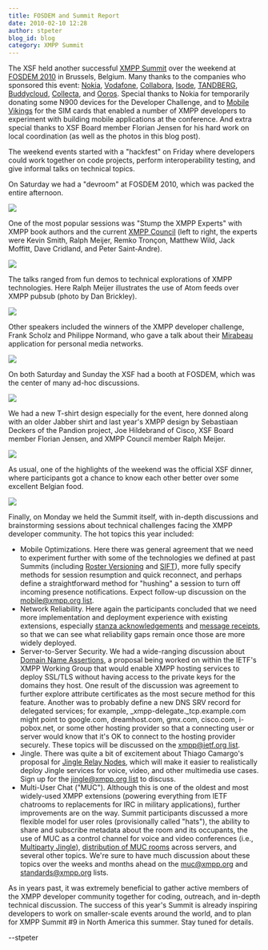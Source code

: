 ```yaml
---
title: FOSDEM and Summit Report
date: 2010-02-10 12:28
author: stpeter
blog_id: blog
category: XMPP Summit
---
```


The XSF held another successful [XMPP Summit](http://xmpp.org/summit/summit8.shtml) over the weekend at [FOSDEM 2010](http://fosdem.org/2010/) in Brussels, Belgium. Many thanks to the companies who sponsored this event: [Nokia](http://www.nokia.com/), [Vodafone](http://www.vodafone.com), [Collabora](http://collabora.co.uk/), [Isode](http://www.isode.com/), [TANDBERG](http://www.tandberg.com/), [Buddycloud](http://www.buddycloud.com/), [Collecta](http://collecta.com/), and [Ooros](http://www.ooros.com/). Special thanks to Nokia for temporarily donating some N900 devices for the Developer Challenge, and to [Mobile Vikings](http://mobilevikings.com/) for the SIM cards that enabled a number of XMPP developers to experiment with building mobile applications at the conference. And extra special thanks to XSF Board member Florian Jensen for his hard work on local coordination (as well as the photos in this blog post).

The weekend events started with a "hackfest" on Friday where developers could work together on code projects, perform interoperability testing, and give informal talks on technical topics.

On Saturday we had a "devroom" at FOSDEM 2010, which was packed the entire afternoon.

![](/images/summit8-devroom.jpg)

One of the most popular sessions was "Stump the XMPP Experts" with XMPP book authors and the current [XMPP Council](http://xmpp.org/council/) (left to right, the experts were Kevin Smith, Ralph Meijer, Remko Tronçon, Matthew Wild, Jack Moffitt, Dave Cridland, and Peter Saint-Andre).

![](/images/summit8-stump.jpg)

The talks ranged from fun demos to technical explorations of XMPP technologies. Here Ralph Meijer illustrates the use of Atom feeds over XMPP pubsub (photo by Dan Brickley).

![](/images/summit8-ralphm.jpg)

Other speakers included the winners of the XMPP developer challenge, Frank Scholz and Philippe Normand, who gave a talk about their [Mirabeau](http://coherence.beebits.net/wiki/MirabeauHowTo) application for personal media networks.

![](/images/summit8-mirabeau.jpg)

On both Saturday and Sunday the XSF had a booth at FOSDEM, which was the center of many ad-hoc discussions.

![](/images/summit8-booth.jpg)

We had a new T-shirt design especially for the event, here donned along with an older Jabber shirt and last year's XMPP design by Sebastiaan Deckers of the Pandion project, Joe Hildebrand of Cisco, XSF Board member Florian Jensen, and XMPP Council member Ralph Meijer.

![](/images/summit8-shirts.jpg)

As usual, one of the highlights of the weekend was the official XSF dinner, where participants got a chance to know each other better over some excellent Belgian food.

![](/images/summit8-dinner.jpg)

Finally, on Monday we held the Summit itself, with in-depth discussions and brainstorming sessions about technical challenges facing the XMPP developer community. The hot topics this year included:

-   Mobile Optimizations. Here there was general agreement that we need to experiment further with some of the technologies we defined at past Summits (including [Roster Versioning](http://xmpp.org/extensions/xep-0237.html) and
[SIFT](http://xmpp.org/extensions/xep-0273.html)), more fully specify methods for session resumption and quick reconnect, and perhaps define a straightforward method for "hushing" a session to turn off incoming presence notifications. Expect follow-up discussion on the [mobile@xmpp.org list](http://mail.jabber.org/mailman/listinfo/mobile).
-   Network Reliability. Here again the participants concluded that we need more implementation and deployment experience with existing extensions, especially [stanza acknowledgements](http://xmpp.org/extensions/xep-0198.html) and [message receipts](http://xmpp.org/extensions/xep-0184.html), so that we can see what reliability gaps remain once those are more widely deployed.
-   Server-to-Server Security. We had a wide-ranging discussion about [Domain Name Assertions](http://tools.ietf.org/html/draft-ietf-xmpp-dna-00), a proposal being worked on within the IETF's XMPP Working Group that would enable XMPP hosting services to deploy SSL/TLS without having access to the private keys for the domains they host. One result of the discussion was agreement to further explore attribute certificates as the most secure method for this feature. Another was to probably define a new DNS SRV record for delegated services; for example, \_xmpp-delegate.\_tcp.example.com might point to google.com, dreamhost.com, gmx.com, cisco.com, i-pobox.net, or some other hosting provider so that a connecting user or server would know that it's OK to connect to the hosting provider securely. These topics will be discussed on the [xmpp@ietf.org list](https://www.ietf.org/mailman/listinfo/xmpp).
-   Jingle. There was quite a bit of excitement about Thiago Camargo's proposal for [Jingle Relay Nodes](http://xmpp.org/extensions/inbox/jingle-nodes.html), which will make it easier to realistically deploy Jingle services for voice, video, and other multimedia use cases. Sign up for the [jingle@xmpp.org list](http://mail.jabber.org/mailman/listinfo/jingle) to discuss.
-   Multi-User Chat ("MUC"). Although this is one of the oldest and most widely-used XMPP extensions (powering everything from IETF chatrooms to replacements for IRC in military applications), further improvements are on the way. Summit participants discussed a more flexible model for user roles (provisionally called "hats"), the ability to share and subscribe metadata about the room and its occupants, the use of MUC as a control channel for voice and video conferences (i.e., [Multiparty Jingle](http://xmpp.org/extensions/xep-0272.html)), [distribution of MUC rooms](http://xmpp.org/extensions/inbox/distributedmuc.html) across servers, and several other topics. We're sure to have much discussion about these topics over the weeks and months ahead on the [muc@xmpp.org](http://mail.jabber.org/mailman/listinfo/muc) and [standards@xmpp.org](http://mail.jabber.org/mailman/listinfo/standards) lists.

As in years past, it was extremely beneficial to gather active members of the XMPP developer community together for coding, outreach, and in-depth technical discussion. The success of this year's Summit is already inspiring developers to work on smaller-scale events around the world, and to plan for XMPP Summit \#9 in North America this summer. Stay tuned for details.

--stpeter
